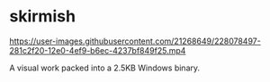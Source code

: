 # skirmish

https://user-images.githubusercontent.com/21268649/228078497-281c2f20-12e0-4ef9-b6ec-4237bf849f25.mp4

A visual work packed into a 2.5KB Windows binary.
